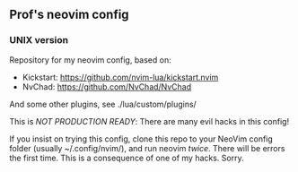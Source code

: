 ## Prof's neovim config
### UNIX version

Repository for my neovim config, based on:
  -  Kickstart: https://github.com/nvim-lua/kickstart.nvim
  -  NvChad: https://github.com/NvChad/NvChad

And some other plugins, see ./lua/custom/plugins/

This is *NOT PRODUCTION READY*: There are many evil hacks in this config!

If you insist on trying this config, clone this repo to your NeoVim config folder (usually ~/.config/nvim/), and run neovim *twice*. 
There will be errors the first time. This is a consequence of one of my hacks. Sorry.



